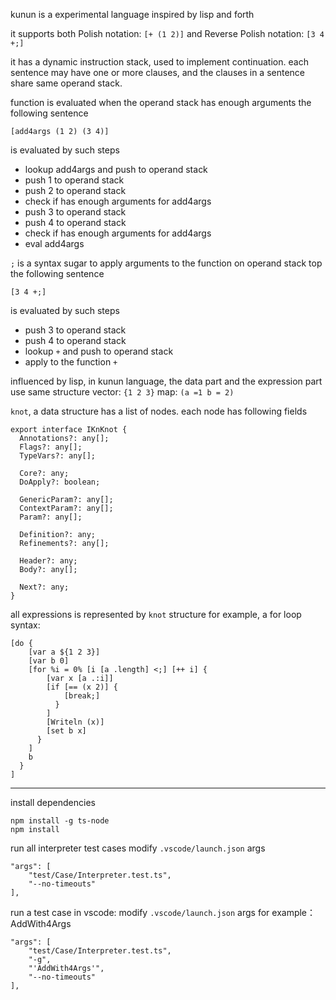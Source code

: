 kunun is a experimental language inspired by lisp and forth


it supports both Polish notation: `[+ (1 2)]` and Reverse Polish notation: `[3 4 +;]`

it has a dynamic instruction stack, used to implement continuation.
each sentence may have one or more clauses, and the clauses in a sentence share same operand stack.

function is evaluated when the operand stack has enough arguments
the following sentence
```
[add4args (1 2) (3 4)]
```
is evaluated by such steps
- lookup add4args and push to operand stack
- push 1 to operand stack
- push 2 to operand stack
- check if has enough arguments for add4args
- push 3 to operand stack
- push 4 to operand stack
- check if has enough arguments for add4args
- eval add4args



`;` is a syntax sugar to apply arguments to the function on operand stack top
the following sentence
```
[3 4 +;]
```
is evaluated by such steps
- push 3 to operand stack
- push 4 to operand stack
- lookup `+` and push to operand stack
- apply to the function `+`




influenced by lisp, in kunun language, the data part and the expression part use same structure
vector:
`{1 2 3}`
map:
`(a =1 b = 2)`

`knot`, a data structure has a list of nodes. each node has following fields
```
export interface IKnKnot {
  Annotations?: any[];
  Flags?: any[];
  TypeVars?: any[];

  Core?: any;
  DoApply?: boolean;

  GenericParam?: any[];
  ContextParam?: any[];
  Param?: any[];

  Definition?: any;
  Refinements?: any[];

  Header?: any;
  Body?: any[];

  Next?: any;
}
```

all expressions is represented by `knot` structure
for example, a for loop syntax:
```
[do {
    [var a ${1 2 3}]
    [var b 0]
    [for %i = 0% [i [a .length] <;] [++ i] {
        [var x [a .:i]]
        [if [== (x 2)] {
            [break;]
          }
        ]
        [Writeln (x)]
        [set b x]
      }
    ]
    b
  }
]
```

---


install dependencies
```
npm install -g ts-node
npm install
```


run all interpreter test cases
modify `.vscode/launch.json` args
```
"args": [
    "test/Case/Interpreter.test.ts",
    "--no-timeouts"
],
```

run a test case in vscode:
modify `.vscode/launch.json` args
for example：AddWith4Args
```
"args": [
    "test/Case/Interpreter.test.ts",
    "-g",
    "'AddWith4Args'",
    "--no-timeouts"
],

```

